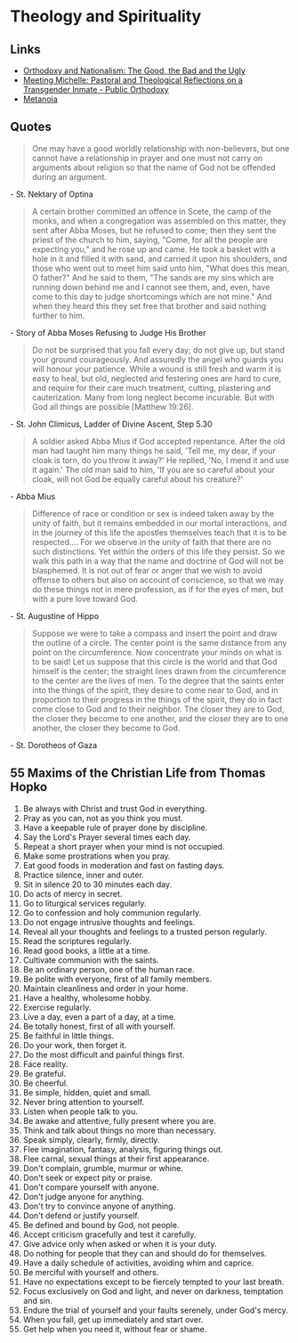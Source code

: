 # Theology and Spirituality
## Links
* [Orthodoxy and Nationalism: The Good, the Bad and the Ugly](https://www.ancientfaith.com/podcasts/features/orthodoxy_and_nationalism_the_good_the_bad_and_the_ugly)
* [Meeting Michelle: Pastoral and Theological Reflections on a Transgender Inmate - Public Orthodoxy](https://publicorthodoxy.org/2019/09/19/meeting-michelle-pastoral-and-theological-reflections-on-a-transgender-inmate/)
* [Metanoia](https://quixoteshrugged.substack.com/p/metanoia?r=a3l8p&utm_medium=ios&triedRedirect=true)

## Quotes 
   >One may have a good worldly relationship with non-believers, but one cannot have a relationship in prayer and one must not carry on arguments about religion so that the name of God not be offended during an argument.
   
\- St. Nektary of Optina


   >A certain brother committed an offence in Scete, the camp of the monks, and when a congregation was assembled ‎on this matter, they sent after Abba Moses, but he refused to come; then they sent the priest of the church to him, ‎saying, "Come, for all the people are expecting you," and he rose up and came. He took a basket with a hole in it ‎and filled it with sand, and carried it upon his shoulders, and those who went out to meet him said unto him, "What ‎does this mean, O father?" And he said to them, "The sands are my sins which are running down behind me and I ‎cannot see them, and, even, have come to this day to judge shortcomings which are not mine." And when they heard ‎this they set free that brother and said nothing further to him.‎
   
   \- Story of Abba Moses Refusing to Judge His Brother
  
   >Do not be surprised that you fall every day; do not give up, but stand your ground courageously. And assuredly the angel who guards you will honour your patience. While a wound is still fresh and warm it is easy to heal, but old, neglected and festering ones are hard to cure, and require for their care much treatment, cutting, plastering and cauterization. Many from long neglect become incurable. But with God all things are possible [Matthew 19:26].
   
\- St. John Climicus, Ladder of Divine Ascent, Step 5.30

   >A soldier asked Abba Mius if God accepted repentance. After the old man had taught him many things he said, 'Tell me, my dear, if your cloak is torn, do you throw it away?' He replied, 'No, I mend it and use it again.' The old man said to him, 'If you are so careful about your cloak, will not God be equally careful about his creature?'
   
\- Abba Mius

   >Difference of race or condition or sex is indeed taken away by the unity of faith, but it remains embedded in our mortal interactions, and in the journey of this life the apostles themselves teach that it is to be respected…. For we observe in the unity of faith that there are no such distinctions. Yet within the orders of this life they persist. So we walk this path in a way that the name and doctrine of God will not be blasphemed. It is not out of fear or anger that we wish to avoid offense to others but also on account of conscience, so that we may do these things not in mere profession, as if for the eyes of men, but with a pure love toward God.

\- St. Augustine of Hippo

> Suppose we were to take a compass and insert the point and draw the outline of a circle. The center point is the same distance from any point on the circumference. Now concentrate your minds on what is to be said! Let us suppose that this circle is the world and that God himself is the center; the straight lines drawn from the circumference to the center are the lives of men. To the degree that the saints enter into the things of the spirit, they desire to come near to God, and in proportion to their progress in the things of the spirit, they do in fact come close to God and to their neighbor. The closer they are to God, the closer they become to one another, and the closer they are to one another, the closer they become to God.

\- St. Dorotheos of Gaza
## 55 Maxims of the Christian Life from Thomas Hopko
1. Be always with Christ and trust God in everything.
2. Pray as you can, not as you think you must.
3. Have a keepable rule of prayer done by discipline.
4. Say the Lord's Prayer several times each day.
5. Repeat a short prayer when your mind is not occupied.
6. Make some prostrations when you pray.
7. Eat good foods in moderation and fast on fasting days.
8. Practice silence, inner and outer.
9. Sit in silence 20 to 30 minutes each day.
10. Do acts of mercy in secret.
11. Go to liturgical services regularly.
12. Go to confession and holy communion regularly.
13. Do not engage intrusive thoughts and feelings.
14. Reveal all your thoughts and feelings to a trusted person regularly.
15. Read the scriptures regularly.
16. Read good books, a little at a time.
17. Cultivate communion with the saints.
18. Be an ordinary person, one of the human race.
19. Be polite with everyone, first of all family members.
20. Maintain cleanliness and order in your home.
21. Have a healthy, wholesome hobby.
22. Exercise regularly.
23. Live a day, even a part of a day, at a time.
24. Be totally honest, first of all with yourself.
25. Be faithful in little things.
26. Do your work, then forget it.
27. Do the most difficult and painful things first.
28. Face reality.
29. Be grateful.
30. Be cheerful.
31. Be simple, hidden, quiet and small.
32. Never bring attention to yourself.
33. Listen when people talk to you.
34. Be awake and attentive, fully present where you are.
35. Think and talk about things no more than necessary.
36. Speak simply, clearly, firmly, directly.
37. Flee imagination, fantasy, analysis, figuring things out.
38. Flee carnal, sexual things at their first appearance.
39. Don't complain, grumble, murmur or whine.
40. Don't seek or expect pity or praise.
41. Don't compare yourself with anyone.
42. Don't judge anyone for anything.
43. Don't try to convince anyone of anything.
44. Don't defend or justify yourself.
45. Be defined and bound by God, not people.
46. Accept criticism gracefully and test it carefully.
47. Give advice only when asked or when it is your duty.
48. Do nothing for people that they can and should do for themselves.
49. Have a daily schedule of activities, avoiding whim and caprice.
50. Be merciful with yourself and others.
51. Have no expectations except to be fiercely tempted to your last breath.
52. Focus exclusively on God and light, and never on darkness, temptation and sin.
53. Endure the trial of yourself and your faults serenely, under God's mercy.
54. When you fall, get up immediately and start over.
55. Get help when you need it, without fear or shame.
